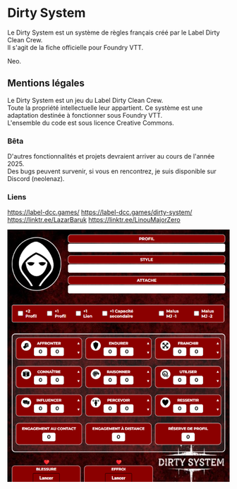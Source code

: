 # Dirty System

Le Dirty System est un système de règles français créé par le Label Dirty Clean Crew.  
Il s'agit de la fiche officielle pour Foundry VTT.

Neo.

## Mentions légales

Le Dirty System est un jeu du Label Dirty Clean Crew.  
Toute la propriété intellectuelle leur appartient. Ce système est une adaptation destinée à fonctionner sous Foundry VTT.  
L'ensemble du code est sous licence Creative Commons.

### Bêta

D'autres fonctionnalités et projets devraient arriver au cours de l'année 2025.  
Des bugs peuvent survenir, si vous en rencontrez, je suis disponible sur Discord (neolenaz).


### Liens 
https://label-dcc.games/
https://label-dcc.games/dirty-system/
https://linktr.ee/LazarBaruk
https://linktr.ee/LinouMajorZero

![Aperçu du Dirty System](packs/img/preview.png)
